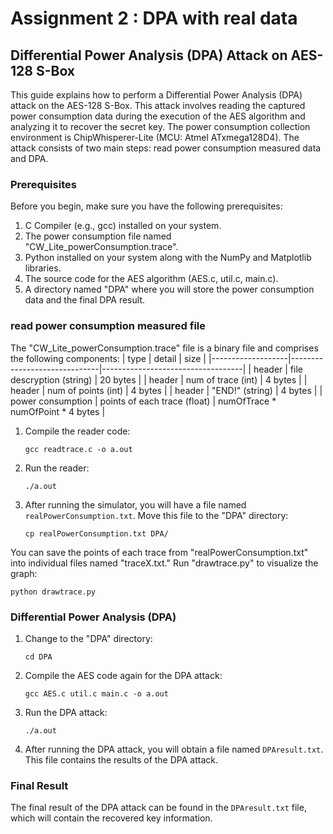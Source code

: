 # Assignment 2 : DPA with real data

## Differential Power Analysis (DPA) Attack on AES-128 S-Box

This guide explains how to perform a Differential Power Analysis (DPA) attack on the AES-128 S-Box. This attack involves reading the captured power consumption data during the execution of the AES algorithm and analyzing it to recover the secret key. The power consumption collection environment is ChipWhisperer-Lite (MCU: Atmel ATxmega128D4). The attack consists of two main steps: read power consumption measured data and DPA.

### Prerequisites

Before you begin, make sure you have the following prerequisites:

1. C Compiler (e.g., gcc) installed on your system.
2. The power consumption file named "CW_Lite_powerConsumption.trace".
3. Python installed on your system along with the NumPy and Matplotlib libraries.
4. The source code for the AES algorithm (AES.c, util.c, main.c).
5. A directory named "DPA" where you will store the power consumption data and the final DPA result.

### read power consumption measured file

The "CW_Lite_powerConsumption.trace" file is a binary file and comprises the following components:
| type              | detail                       | size                              |
|-------------------|------------------------------|-----------------------------------|
| header            | file descryption (string)    | 20 bytes                          |
| header            | num of trace (int)           | 4 bytes                           |
| header            | num of points (int)          | 4 bytes                           |
| header            | "END!" (string)              | 4 bytes                           |
| power consumption | points of each trace (float) | numOfTrace * numOfPoint * 4 bytes |


1. Compile the reader code:
   ```shell
   gcc readtrace.c -o a.out
   ```
   
2. Run the reader:
   ```shell
   ./a.out
   ```
   
3. After running the simulator, you will have a file named `realPowerConsumption.txt`. Move this file to the "DPA" directory:
   ```shell
   cp realPowerConsumption.txt DPA/
   ```   
You can save the points of each trace from "realPowerConsumption.txt" into individual files named "traceX.txt." Run "drawtrace.py" to visualize the graph:
   ```shell
   python drawtrace.py
   ```

### Differential Power Analysis (DPA)

1. Change to the "DPA" directory:
   ```shell
   cd DPA
   ```

2. Compile the AES code again for the DPA attack:
   ```shell
   gcc AES.c util.c main.c -o a.out
   ```

3. Run the DPA attack:
   ```shell
   ./a.out
   ```

4. After running the DPA attack, you will obtain a file named `DPAresult.txt`. This file contains the results of the DPA attack.

### Final Result

The final result of the DPA attack can be found in the `DPAresult.txt` file, which will contain the recovered key information.
